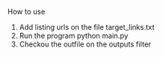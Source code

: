 How to use

1. Add listing urls on the file target_links.txt
2. Run the program python main.py
3. Checkou the outfile on the outputs filter
